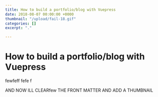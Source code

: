```yaml
---
title: How to build a portfolio/blog with Vuepress
date: 2018-08-07 00:00:00 +0000
thumbnail: "/upload/fail-18.gif"
categories: []
excerpt: "."

---
```

# How to build a portfolio/blog with Vuepress

fewfeff
fefe
f

AND NOW ILL CLEARfew THE FRONT MATTER AND ADD A THUMBNAIL